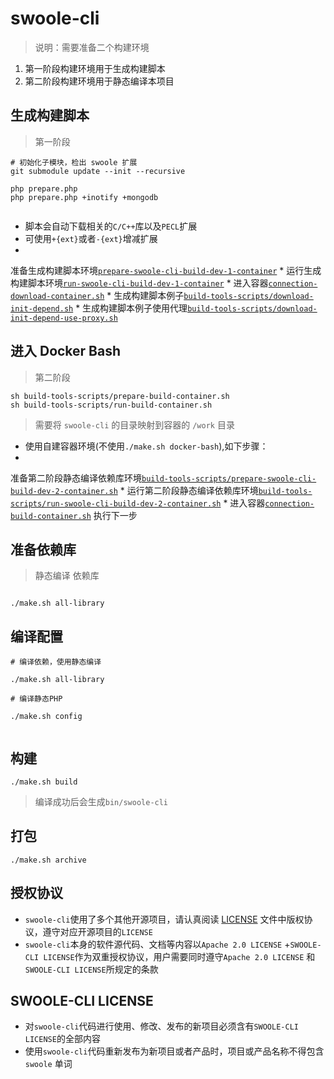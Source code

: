 # swoole-cli

> 说明：需要准备二个构建环境

1. 第一阶段构建环境用于生成构建脚本
1. 第二阶段构建环境用于静态编译本项目

## 生成构建脚本

> 第一阶段

```shell
# 初始化子模块，检出 swoole 扩展
git submodule update --init --recursive

php prepare.php
php prepare.php +inotify +mongodb


```

* 脚本会自动下载相关的`C/C++`库以及`PECL`扩展
* 可使用`+{ext}`或者`-{ext}`增减扩展
*
准备生成构建脚本环境[`prepare-swoole-cli-build-dev-1-container`](build-tools-scripts/prepare-swoole-cli-build-dev-1-container.sh)
*
运行生成构建脚本环境[`run-swoole-cli-build-dev-1-container`](build-tools-scripts/run-swoole-cli-build-dev-1-container.sh)
*
进入容器[`connection-download-container.sh`](build-tools-scripts/connection-download-container.sh)
*
生成构建脚本例子[`build-tools-scripts/download-init-depend.sh`](build-tools-scripts/download-init-depend.sh)
*
生成构建脚本例子使用代理[`build-tools-scripts/download-init-depend-use-proxy.sh`](build-tools-scripts/download-init-depend-use-proxy.sh)

## 进入 Docker Bash

> 第二阶段

```shell
sh build-tools-scripts/prepare-build-container.sh
sh build-tools-scripts/run-build-container.sh

```

> 需要将 `swoole-cli` 的目录映射到容器的 `/work` 目录

* 使用自建容器环境(不使用`./make.sh docker-bash`),如下步骤：
*
准备第二阶段静态编译依赖库环境[`build-tools-scripts/prepare-swoole-cli-build-dev-2-container.sh`](build-tools-scripts/prepare-swoole-cli-build-dev-2-container.sh)
*
运行第二阶段静态编译依赖库环境[`build-tools-scripts/run-swoole-cli-build-dev-2-container.sh`](build-tools-scripts/download-init-depend-use-proxy.sh)
*
进入容器[`connection-build-container.sh`](build-tools-scripts/connection-build-container.sh)
执行下一步

## 准备依赖库

> 静态编译 依赖库

```shell

./make.sh all-library

```

## 编译配置

```shell
# 编译依赖，使用静态编译

./make.sh all-library

# 编译静态PHP

./make.sh config


```

## 构建

```shell
./make.sh build
```

> 编译成功后会生成`bin/swoole-cli`

## 打包

```shell
./make.sh archive
```

## 授权协议

* `swoole-cli`使用了多个其他开源项目，请认真阅读 [LICENSE](bin/LICENSE)
  文件中版权协议，遵守对应开源项目的`LICENSE`
* `swoole-cli`本身的软件源代码、文档等内容以`Apache 2.0 LICENSE`
  +`SWOOLE-CLI LICENSE`作为双重授权协议，用户需要同时遵守`Apache 2.0 LICENSE`
  和`SWOOLE-CLI LICENSE`所规定的条款

## SWOOLE-CLI LICENSE

* 对`swoole-cli`代码进行使用、修改、发布的新项目必须含有`SWOOLE-CLI LICENSE`的全部内容
* 使用`swoole-cli`代码重新发布为新项目或者产品时，项目或产品名称不得包含`swoole`
  单词
